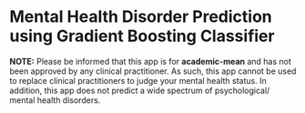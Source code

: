 # Mental Health Disorder Prediction using Gradient Boosting Classifier
**NOTE:** Please be informed that this app is for **academic-mean** and has not been approved by any clinical practitioner. As such, this app cannot be used to replace clinical practitioners to judge your mental health status. In addition, this app does not predict a wide spectrum of psychological/ mental health disorders. 
